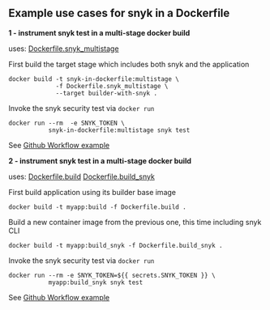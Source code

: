 ## Example use cases for snyk in a Dockerfile

__1 - instrument snyk test in a multi-stage docker build__

uses: [Dockerfile.snyk_multistage](Dockerfile.snyk_multistage)

First build the target stage which includes both snyk and the application
```
docker build -t snyk-in-dockerfile:multistage \
             -f Dockerfile.snyk_multistage \
             --target builder-with-snyk .
```
Invoke the snyk security test via `docker run`
```
docker run --rm  -e SNYK_TOKEN \
           snyk-in-dockerfile:multistage snyk test
```

See [Github Workflow example](https://github.com/snyk-playground/snyk-in-dockerfile-examples/actions/workflows/snyk_multistage.yml)

__2 -  instrument snyk test in a multi-stage docker build__

uses: [Dockerfile.build](Dockerfile.build) 
      [Dockerfile.build_snyk](Dockerfile.build_snyk) 

First build application using its builder base image
```
docker build -t myapp:build -f Dockerfile.build .
```

Build a new container image from the previous one, this time including snyk CLI
```
docker build -t myapp:build_snyk -f Dockerfile.build_snyk .
```

Invoke the snyk security test via `docker run`
```
docker run --rm -e SNYK_TOKEN=${{ secrets.SNYK_TOKEN }} \
           myapp:build_snyk snyk test
```

See [Github Workflow example](https://github.com/snyk-playground/snyk-in-dockerfile-examples/actions/workflows/snyk_separate_dockerfiles.yml)